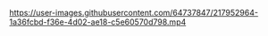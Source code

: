 

https://user-images.githubusercontent.com/64737847/217952964-1a36fcbd-f36e-4d02-ae18-c5e60570d798.mp4


